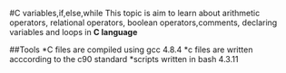 #C variables,if,else,while
This topic is aim to learn about arithmetic operators, relational operators, boolean operators,comments, declaring variables and loops in **C language**

##Tools
*C files are compiled using gcc 4.8.4
*c files are written acccording to the c90 standard
*scripts written in bash 4.3.11
